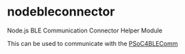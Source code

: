 # nodebleconnector
Node.js BLE Communication Connector Helper Module

This can be used to communicate with the [PSoC4BLEComm](https://github.com/perusworld/PSoC4BLEComm "PSOC4 BLE Communication Library")
